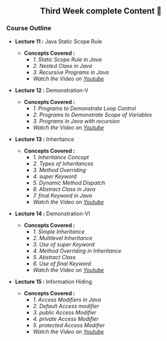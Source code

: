 <h2 align="center">Third Week complete Content 📝</h2>

### Course Outline ###

* **Lecture 11 :** Java Static Scope Rule
  * **Concepts Covered  :** 
      * *1. Static Scope Rule in Java*
      * *2. Nested Class in Java* 
      * *3. Recursive Programs in Java*    
      * *Watch the Video on [Youtube](https://www.youtube.com/watch?v=VNvyB0wjE5Y)*
      
* **Lecture 12 :** Demonstration-V
  * **Concepts Covered  :** 
      * *1. Programs to Demonstrate Loop Control*
      * *2. Programs to Demonstrate Scope of Variables*
      * *3. Programs in Java with recursion*    
      * *Watch the Video on [Youtube](https://www.youtube.com/watch?v=eKckLidjtP8&t=3s)*
      
* **Lecture 13 :** Inheritance
  * **Concepts Covered  :** 
      * *1. Inheritance Concept*
      * *2. Types of Inheritances*
      * *3. Method Overriding*
      * *4. super Keyword*
      * *5. Dynamic Method Dispatch*
      * *6. Abstract Class in Java*
      * *7. final Keyword in Java*
      * *Watch the Video on [Youtube](https://www.youtube.com/watch?v=rxsl1TzcEgg)*
          
* **Lecture 14 :** Demonstration-VI
  * **Concepts Covered  :** 
      * *1. Simple Inheritance*
      * *2. Multilevel Inheritance*   
      * *3. Use of super Keyword*
      * *4. Method Overriding in Inheritance*
      * *5. Abstract Class*
      * *6. Use of final Keyword*
      * *Watch the Video on [Youtube](https://www.youtube.com/watch?v=Xpw11pR41ps&t=5s)*

* **Lecture 15 :** Information Hiding
  * **Concepts Covered  :** 
      * *1. Access Modifiers in Java*
      * *2. Default Access modifier*
      * *3. public Access Modifier*
      * *4. private Access Modifier*
      * *5. protected Access Modifier*
      * *Watch the Video on [Youtube](https://www.youtube.com/watch?v=t4GPGkLh4Vg)*
      

